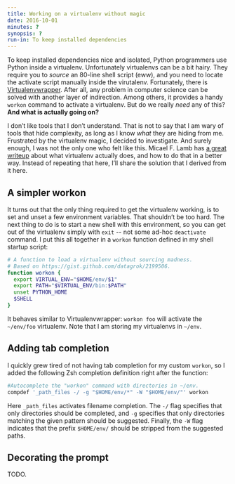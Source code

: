 ```yaml
---
title: Working on a virtualenv without magic
date: 2016-10-01
minutes: ?
synopsis: ?
run-in: To keep installed dependencies
---
```


To keep installed dependencies nice and isolated,
Python programmers use Python inside a virtualenv.
Unfortunately virtualenvs can be a bit hairy.
They require you to *source* an 80-line shell script (eww),
and you need to locate the activate script manually inside the virutalenv.
Fortunately, there is [Virtualenvwrapper][venvwrapper].
After all, any problem in computer science can be solved with another layer of indirection.
Among others, it provides a handy `workon` command to activate a virtualenv.
But do we really *need* any of this?
**And what is actually going on?**

I don’t like tools that I don’t understand.
That is not to say that I am wary of tools that hide complexity,
as long as I know *what* they are hiding from me.
Frustrated by the virtualenv magic,
I decided to investigate.
And surely enough, I was not the only one who felt like this.
Micael F. Lamb has [a great writeup][inve-gist] about what virtualenv actually does,
and how to do that in a better way.
Instead of repeating that here,
I’ll share the solution that I derived from it here.

[venvwrapper]: https://virtualenvwrapper.readthedocs.io/en/latest/index.html
[inve-gist]:   https://gist.github.com/datagrok/2199506

A simpler workon
----------------

It turns out that the only thing required to get the virtualenv working,
is to set and unset a few environment variables.
That shouldn’t be too hard.
The next thing to do is to start a new shell with this environment,
so you can get out of the virtualenv simply with `exit` -- not some ad-hoc `deactivate` command.
I put this all together in a `workon` function defined in my shell startup script:

```sh
# A function to load a virtualenv without sourcing madness.
# Based on https://gist.github.com/datagrok/2199506.
function workon {
  export VIRTUAL_ENV="$HOME/env/$1"
  export PATH="$VIRTUAL_ENV/bin:$PATH"
  unset PYTHON_HOME
  $SHELL
}
```

It behaves similar to Virtualenvwrapper:
`workon foo` will activate the `~/env/foo` virtualenv.
Note that I am storing my virtualenvs in `~/env`.

Adding tab completion
---------------------

I quickly grew tired of not having tab completion for my custom `workon`,
so I added the following Zsh completion definition right after the function:

```sh
#Autocomplete the "workon" command with directories in ~/env.
compdef '_path_files -/ -g "$HOME/env/*" -W "$HOME/env/"' workon
```

Here `_path_files` activates filename completion.
The `-/` flag specifies that only directories should be completed,
and `-g` specifies that only directories matching the given pattern should be suggested.
Finally, the `-W` flag indicates that the prefix `$HOME/env/`
should be stripped from the suggested paths.

Decorating the prompt
---------------------

TODO.
